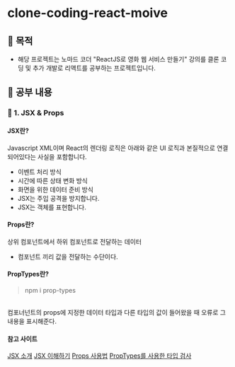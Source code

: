 # clone-coding-react-moive

## 📢 목적

- 해당 프로젝트는 노마드 코더 "ReactJS로 영화 웹 서비스 만들기" 강의를 클론 코딩 및 추가 개발로 리액트를 공부하는 프로젝트입니다.

## 📢 공부 내용

### 📑 1. JSX & Props

#### JSX란?

Javascript XML이며 React의 렌더링 로직은 아래와 같은 UI 로직과 본질적으로 연결되어있다는 사실을 포함합니다.

- 이벤트 처리 방식
- 시간에 따른 상태 변화 방식
- 화면을 위한 데이터 준비 방식
- JSX는 주입 공격을 방지합니다.
- JSX는 객체를 표현합니다.

#### Props란?

상위 컴포넌트에서 하위 컴포넌트로 전달하는 데이터

- 컴포넌트 끼리 값을 전달하는 수단이다.

#### PropTypes란?

> npm i prop-types
<br>
컴포너넌트의 props에 지정한 데이터 타입과 다른 타입의 값이 들어왔을 때 오류로 그 내용을 표시해준다.

#### 참고 사이트

[JSX 소개](https://ko.reactjs.org/docs/introducing-jsx.html)
[JSX 이해하기](https://ko.reactjs.org/docs/jsx-in-depth.html)
[Props 사용법](https://ko.reactjs.org/tutorial/tutorial.html#passing-data-through-props)
[PropTypes를 사용한 타입 검사](https://ko.reactjs.org/docs/typechecking-with-proptypes.html)